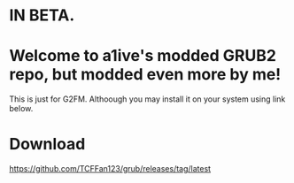 # IN BETA.

# Welcome to a1ive's modded GRUB2 repo, but modded even more by me!
This is just for G2FM.
Althoough you may install it on your system using link below.

# Download
https://github.com/TCFFan123/grub/releases/tag/latest
